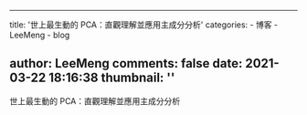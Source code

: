 
---
title: '世上最生動的 PCA：直觀理解並應用主成分分析'
categories: 
    - 博客
    - LeeMeng
    - blog

author: LeeMeng
comments: false
date: 2021-03-22 18:16:38
thumbnail: ''
---

<div>   
世上最生動的 PCA：直觀理解並應用主成分分析  
</div>
            